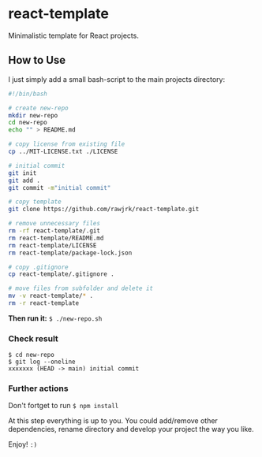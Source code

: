 # react-template

Minimalistic template for React projects.

## How to Use

I just simply add a small bash-script to the main projects directory:

```bash
#!/bin/bash

# create new-repo
mkdir new-repo
cd new-repo
echo "" > README.md

# copy license from existing file
cp ../MIT-LICENSE.txt ./LICENSE

# initial commit
git init
git add .
git commit -m"initial commit"

# copy template
git clone https://github.com/rawjrk/react-template.git

# remove unnecessary files
rm -rf react-template/.git
rm react-template/README.md
rm react-template/LICENSE
rm react-template/package-lock.json

# copy .gitignore
cp react-template/.gitignore .

# move files from subfolder and delete it
mv -v react-template/* .
rm -r react-template
```

**Then run it:** `$ ./new-repo.sh`

### Check result

```
$ cd new-repo
$ git log --oneline
xxxxxxx (HEAD -> main) initial commit
```

### Further actions

Don't fortget to run `$ npm install`

At this step everything is up to you. You could add/remove other dependencies, rename directory and develop your project the way you like.

Enjoy! `:)`
